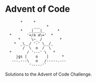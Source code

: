 # Advent of Code 

```
       *     *
             ___   *
       *   _|___|_      *
  *       '=/a a\='  *
      *     \~_ /        *
    *  _\__/ '-' \__/_
        /  \  o  /  \ 
  *       / '---' \   *
     jgs |    o    |      *
   ---.---\   o   /-----.---
           '-----'` 
```

Solutions to the Advent of Code Challenge. 
